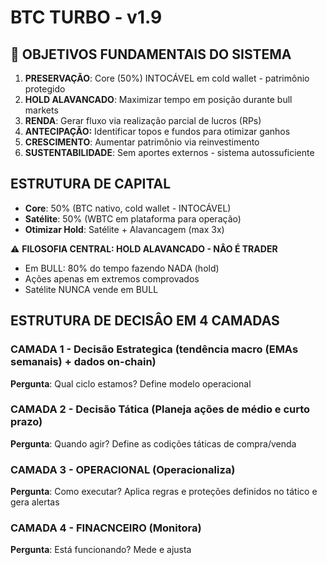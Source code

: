 # BTC TURBO -  v1.9

## 🎯 OBJETIVOS FUNDAMENTAIS DO SISTEMA

1. **PRESERVAÇÃO**: Core (50%) INTOCÁVEL em cold wallet  - patrimônio protegido
2. **HOLD ALAVANCADO**: Maximizar tempo em posição durante bull markets 
3. **RENDA**: Gerar fluxo via realização parcial de lucros (RPs) 
4. **ANTECIPAÇÃO:** Identificar topos e fundos para otimizar ganhos 
5. **CRESCIMENTO**: Aumentar patrimônio via reinvestimento
7. **SUSTENTABILIDADE**: Sem aportes externos - sistema autossuficiente

## ESTRUTURA DE CAPITAL
- **Core**: 50% (BTC nativo, cold wallet - INTOCÁVEL)
- **Satélite**: 50% (WBTC em plataforma para operação)
- **Otimizar Hold**: Satélite + Alavancagem (max 3x)

⚠️ **FILOSOFIA CENTRAL: HOLD ALAVANCADO - NÂO É TRADER**
- Em BULL: 80% do tempo fazendo NADA (hold)
- Ações apenas em extremos comprovados
- Satélite NUNCA vende em BULL

## ESTRUTURA DE DECISÂO EM 4 CAMADAS

### CAMADA 1 - Decisão Estrategica (tendência macro (EMAs semanais) + dados on-chain)
**Pergunta**: Qual ciclo estamos? Define modelo operacional

### CAMADA 2 - Decisão Tática (Planeja ações de médio e curto prazo)
**Pergunta**: Quando agir? Define as codições táticas de compra/venda

### CAMADA 3 - OPERACIONAL (Operacionaliza)
**Pergunta**: Como executar? Aplica regras e proteções definidos no tático e gera alertas

### CAMADA 4 - FINACNCEIRO (Monitora)
**Pergunta**: Está funcionando? Mede e ajusta